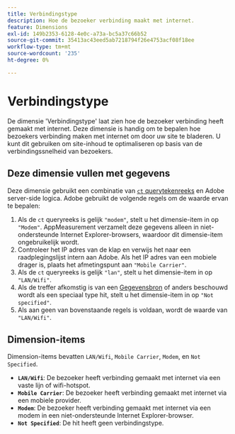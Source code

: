 ```yaml
---
title: Verbindingstype
description: Hoe de bezoeker verbinding maakt met internet.
feature: Dimensions
exl-id: 149b2353-6128-4e0c-a73a-bc5a37c66b52
source-git-commit: 35413ac43eed5ab7218794f26e4753acf08f18ee
workflow-type: tm+mt
source-wordcount: '235'
ht-degree: 0%

---
```


# Verbindingstype

De dimensie &#39;Verbindingstype&#39; laat zien hoe de bezoeker verbinding heeft gemaakt met internet. Deze dimensie is handig om te bepalen hoe bezoekers verbinding maken met internet om door uw site te bladeren. U kunt dit gebruiken om site-inhoud te optimaliseren op basis van de verbindingssnelheid van bezoekers.

## Deze dimensie vullen met gegevens

Deze dimensie gebruikt een combinatie van [`ct` querytekenreeks](/help/implement/validate/query-parameters.md) en Adobe server-side logica. Adobe gebruikt de volgende regels om de waarde ervan te bepalen:

1. Als de `ct` queryreeks is gelijk `"modem"`, stelt u het dimensie-item in op `"Modem"`. AppMeasurement verzamelt deze gegevens alleen in niet-ondersteunde Internet Explorer-browsers, waardoor dit dimensie-item ongebruikelijk wordt.
1. Controleer het IP adres van de klap en verwijs het naar een raadplegingslijst intern aan Adobe. Als het IP adres van een mobiele drager is, plaats het afmetingspunt aan `"Mobile Carrier"`.
1. Als de `ct` queryreeks is gelijk `"lan"`, stelt u het dimensie-item in op `"LAN/Wifi"`.
1. Als de treffer afkomstig is van een [Gegevensbron](/help/import/c-data-sources/datasrc-home.md) of anders beschouwd wordt als een speciaal type hit, stelt u het dimensie-item in op `"Not specified"`.
1. Als aan geen van bovenstaande regels is voldaan, wordt de waarde van `"LAN/Wifi"`.

## Dimension-items

Dimension-items bevatten `LAN/Wifi`, `Mobile Carrier`, `Modem`, en `Not Specified`.

* **`LAN/Wifi`**: De bezoeker heeft verbinding gemaakt met internet via een vaste lijn of wifi-hotspot.
* **`Mobile Carrier`**: De bezoeker heeft verbinding gemaakt met internet via een mobiele provider.
* **`Modem`**: De bezoeker heeft verbinding gemaakt met internet via een modem in een niet-ondersteunde Internet Explorer-browser.
* **`Not Specified`**: De hit heeft geen verbindingstype.
